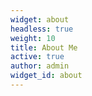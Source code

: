 ```yaml
---
widget: about
headless: true
weight: 10
title: About Me
active: true
author: admin
widget_id: about
---
```

